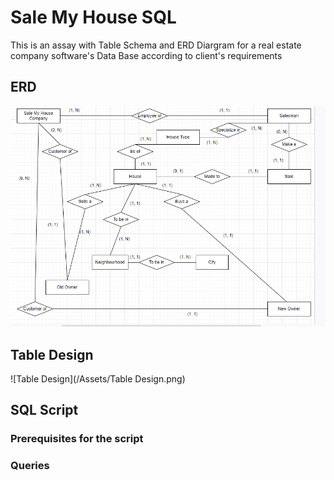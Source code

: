 
# Sale My House SQL

This is an assay with Table Schema and ERD Diargram for a real estate company software's Data Base according to client's requirements

  ## ERD
![ERD](/Assets/ERD.png)

## Table Design

![Table Design](/Assets/Table Design.png)

  

## SQL Script

### Prerequisites for the script

### Queries
